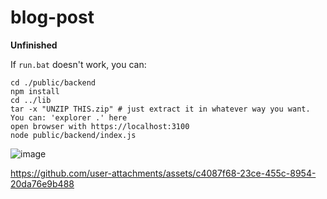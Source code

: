 # blog-post
**Unfinished**

If `run.bat` doesn't work, you can:
```
cd ./public/backend
npm install
cd ../lib
tar -x "UNZIP THIS.zip" # just extract it in whatever way you want. You can: 'explorer .' here
open browser with https://localhost:3100
node public/backend/index.js
```

![image](https://github.com/user-attachments/assets/9b398356-025a-4dde-8695-2f10b785e298)

https://github.com/user-attachments/assets/c4087f68-23ce-455c-8954-20da76e9b488

